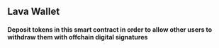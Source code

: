 
 ## Lava Wallet

 #### Deposit tokens in this smart contract in order to allow other users to withdraw them with offchain digital signatures 
